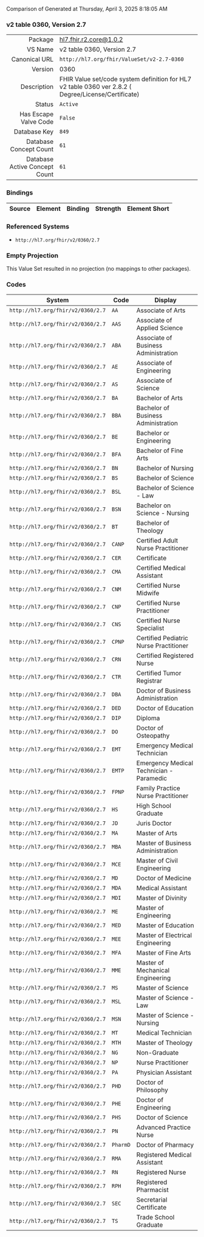 Comparison of 
Generated at Thursday, April 3, 2025 8:18:05 AM

### v2 table 0360, Version 2.7

|      |     |
| ---: | --- |
| Package | hl7.fhir.r2.core@1.0.2 |
| VS Name | v2 table 0360, Version 2.7 |
| Canonical URL | `http://hl7.org/fhir/ValueSet/v2-2.7-0360` |
| Version | 0360 |
| Description | FHIR Value set/code system definition for HL7 v2 table 0360 ver 2.8.2 ( Degree/License/Certificate) |
| Status | `Active` |
| Has Escape Valve Code | `False` |
| Database Key | `849` |
| Database Concept Count | `61` |
| Database Active Concept Count | `61` |
### Bindings

| Source | Element | Binding | Strength | Element Short |
| ------ | ------- | ------- | -------- | ------------- |

### Referenced Systems

* `http://hl7.org/fhir/v2/0360/2.7`
### Empty Projection

This Value Set resulted in no projection (no mappings to other packages).

### Codes

| System | Code | Display |
| ------ | ---- | ------- |
| `http://hl7.org/fhir/v2/0360/2.7` | `AA` | Associate of Arts |
| `http://hl7.org/fhir/v2/0360/2.7` | `AAS` | Associate of Applied Science |
| `http://hl7.org/fhir/v2/0360/2.7` | `ABA` | Associate of Business Administration |
| `http://hl7.org/fhir/v2/0360/2.7` | `AE` | Associate of Engineering |
| `http://hl7.org/fhir/v2/0360/2.7` | `AS` | Associate of Science |
| `http://hl7.org/fhir/v2/0360/2.7` | `BA` | Bachelor of Arts |
| `http://hl7.org/fhir/v2/0360/2.7` | `BBA` | Bachelor of Business Administration |
| `http://hl7.org/fhir/v2/0360/2.7` | `BE` | Bachelor or Engineering |
| `http://hl7.org/fhir/v2/0360/2.7` | `BFA` | Bachelor of Fine Arts |
| `http://hl7.org/fhir/v2/0360/2.7` | `BN` | Bachelor of Nursing |
| `http://hl7.org/fhir/v2/0360/2.7` | `BS` | Bachelor of Science |
| `http://hl7.org/fhir/v2/0360/2.7` | `BSL` | Bachelor of Science - Law |
| `http://hl7.org/fhir/v2/0360/2.7` | `BSN` | Bachelor on Science - Nursing |
| `http://hl7.org/fhir/v2/0360/2.7` | `BT` | Bachelor of Theology |
| `http://hl7.org/fhir/v2/0360/2.7` | `CANP` | Certified Adult Nurse Practitioner |
| `http://hl7.org/fhir/v2/0360/2.7` | `CER` | Certificate |
| `http://hl7.org/fhir/v2/0360/2.7` | `CMA` | Certified Medical Assistant |
| `http://hl7.org/fhir/v2/0360/2.7` | `CNM` | Certified Nurse Midwife |
| `http://hl7.org/fhir/v2/0360/2.7` | `CNP` | Certified Nurse Practitioner |
| `http://hl7.org/fhir/v2/0360/2.7` | `CNS` | Certified Nurse Specialist |
| `http://hl7.org/fhir/v2/0360/2.7` | `CPNP` | Certified Pediatric Nurse Practitioner |
| `http://hl7.org/fhir/v2/0360/2.7` | `CRN` | Certified Registered Nurse |
| `http://hl7.org/fhir/v2/0360/2.7` | `CTR` | Certified Tumor Registrar |
| `http://hl7.org/fhir/v2/0360/2.7` | `DBA` | Doctor of Business Administration |
| `http://hl7.org/fhir/v2/0360/2.7` | `DED` | Doctor of Education |
| `http://hl7.org/fhir/v2/0360/2.7` | `DIP` | Diploma |
| `http://hl7.org/fhir/v2/0360/2.7` | `DO` | Doctor of Osteopathy |
| `http://hl7.org/fhir/v2/0360/2.7` | `EMT` | Emergency Medical Technician |
| `http://hl7.org/fhir/v2/0360/2.7` | `EMTP` | Emergency Medical Technician - Paramedic |
| `http://hl7.org/fhir/v2/0360/2.7` | `FPNP` | Family Practice Nurse Practitioner |
| `http://hl7.org/fhir/v2/0360/2.7` | `HS` | High School Graduate |
| `http://hl7.org/fhir/v2/0360/2.7` | `JD` | Juris Doctor |
| `http://hl7.org/fhir/v2/0360/2.7` | `MA` | Master of Arts |
| `http://hl7.org/fhir/v2/0360/2.7` | `MBA` | Master of Business Administration |
| `http://hl7.org/fhir/v2/0360/2.7` | `MCE` | Master of Civil Engineering |
| `http://hl7.org/fhir/v2/0360/2.7` | `MD` | Doctor of Medicine |
| `http://hl7.org/fhir/v2/0360/2.7` | `MDA` | Medical Assistant |
| `http://hl7.org/fhir/v2/0360/2.7` | `MDI` | Master of Divinity |
| `http://hl7.org/fhir/v2/0360/2.7` | `ME` | Master of Engineering |
| `http://hl7.org/fhir/v2/0360/2.7` | `MED` | Master of Education |
| `http://hl7.org/fhir/v2/0360/2.7` | `MEE` | Master of Electrical Engineering |
| `http://hl7.org/fhir/v2/0360/2.7` | `MFA` | Master of Fine Arts |
| `http://hl7.org/fhir/v2/0360/2.7` | `MME` | Master of Mechanical Engineering |
| `http://hl7.org/fhir/v2/0360/2.7` | `MS` | Master of Science |
| `http://hl7.org/fhir/v2/0360/2.7` | `MSL` | Master of Science - Law |
| `http://hl7.org/fhir/v2/0360/2.7` | `MSN` | Master of Science - Nursing |
| `http://hl7.org/fhir/v2/0360/2.7` | `MT` | Medical Technician |
| `http://hl7.org/fhir/v2/0360/2.7` | `MTH` | Master of Theology |
| `http://hl7.org/fhir/v2/0360/2.7` | `NG` | Non-Graduate |
| `http://hl7.org/fhir/v2/0360/2.7` | `NP` | Nurse Practitioner |
| `http://hl7.org/fhir/v2/0360/2.7` | `PA` | Physician Assistant |
| `http://hl7.org/fhir/v2/0360/2.7` | `PHD` | Doctor of Philosophy |
| `http://hl7.org/fhir/v2/0360/2.7` | `PHE` | Doctor of Engineering |
| `http://hl7.org/fhir/v2/0360/2.7` | `PHS` | Doctor of Science |
| `http://hl7.org/fhir/v2/0360/2.7` | `PN` | Advanced Practice Nurse |
| `http://hl7.org/fhir/v2/0360/2.7` | `PharmD` | Doctor of Pharmacy |
| `http://hl7.org/fhir/v2/0360/2.7` | `RMA` | Registered Medical Assistant |
| `http://hl7.org/fhir/v2/0360/2.7` | `RN` | Registered Nurse |
| `http://hl7.org/fhir/v2/0360/2.7` | `RPH` | Registered Pharmacist |
| `http://hl7.org/fhir/v2/0360/2.7` | `SEC` | Secretarial Certificate |
| `http://hl7.org/fhir/v2/0360/2.7` | `TS` | Trade School Graduate |
